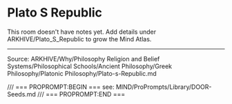 # Plato S Republic

This room doesn't have notes yet. Add details under ARKHIVE/Plato_S_Republic to grow the Mind Atlas.

---
Source: ARKHIVE/Why/Philosophy Religion and Belief Systems/Philosophical Schools/Ancient Philosophy/Greek Philosophy/Platonic Philosophy/Plato-s-Republic.md

/// === PROPROMPT:BEGIN ===
see: MIND/ProPrompts/Library/DOOR-Seeds.md
/// === PROPROMPT:END ===
